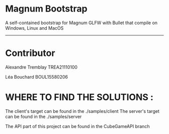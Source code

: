 # Magnum Bootstrap

A self-contained bootstrap for Magnum GLFW with Bullet that compile on Windows, Linux and MacOS

---------------------
# Contributor
Alexandre Tremblay
TREA21110100

Léa Bouchard
BOUL15580206

# WHERE TO FIND THE SOLUTIONS : 
The client's target can be found in the ./samples/client 
The server's target can be found in the ./samples/server 

The API part of this project can be found in the CubeGameAPI branch 
